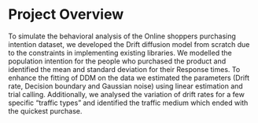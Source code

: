 # Project Overview
To simulate the behavioral analysis of the Online shoppers purchasing intention dataset, we developed the Drift diffusion model from scratch due to the constraints in implementing existing libraries. We modelled the population intention for the people who purchased the product and identified the mean and standard deviation for their Response times. To enhance the fitting of DDM on the data we estimated the parameters (Drift rate, Decision boundary and Gaussian noise) using linear estimation and trial calling. Additionally, we analysed the variation of drift rates for a few specific “traffic types” and identified the traffic medium which ended with the quickest purchase.
